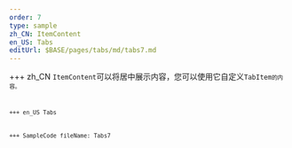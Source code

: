 ```yaml
---
order: 7
type: sample
zh_CN: ItemContent
en_US: Tabs
editUrl: $BASE/pages/tabs/md/tabs7.md
---
```


+++ zh_CN
<Code>ItemContent</Code>可以将居中展示内容，您可以使用它自定义<Code>TabItem<Code>的内容。

+++ en_US
Tabs

+++ SampleCode
fileName: Tabs7
